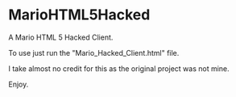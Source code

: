 # MarioHTML5Hacked
A Mario HTML 5 Hacked Client.

To use just run the "Mario_Hacked_Client.html" file.

I take almost no credit for this as the original project was not mine.

Enjoy.
